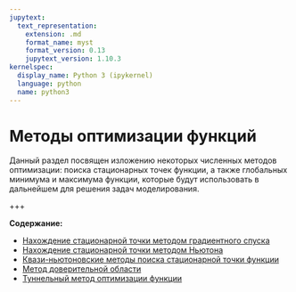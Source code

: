 ```yaml
---
jupytext:
  text_representation:
    extension: .md
    format_name: myst
    format_version: 0.13
    jupytext_version: 1.10.3
kernelspec:
  display_name: Python 3 (ipykernel)
  language: python
  name: python3
---
```


<a id='math-om'></a>
# Методы оптимизации функций
Данный раздел посвящен изложению некоторых численных методов оптимизации: поиска стационарных точек функции, а также глобальных минимума и максимума функции, которые будут использовать в дальнейшем для решения задач моделирования.

+++

**Содержание:**
* [Нахождение стационарной точки методом градиентного спуска](./OM-1-GradientDescent.md)
* [Нахождение стационарной точки методом Ньютона](./OM-2-Newton.md)
* [Квази-ньютоновские методы поиска стационарной точки функции](./OM-3-QNewton.md)
* [Метод доверительной области](./OM-4-TR.md)
* [Туннельный метод оптимизации функции](./OM-5-Tunneling.md)
